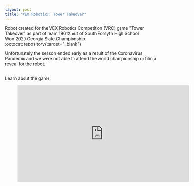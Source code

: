 ```yaml
---
layout: post
title: "VEX Robotics: Tower Takeover"
---
```

Robot created for the VEX Robotics Competition (VRC) game "Tower Takeover" as part of team 1961X out of South Forsyth High School  
Won 2020 Georgia State Championship  
:octocat: [repository](https://github.com/Sumguy31/TowerTakeover_1961X_V3){:target="_blank"}  


Unfortunately the season ended early as a result of the Coronavirus Pandemic and we were not able to attend the world championship or film a reveal for the robot.
<!--more-->


<br>
Learn about the game:
<figure class="video_container">
  <iframe width="560" height="315" src="https://www.youtube.com/embed/_JVQOiw_OUU" frameborder="0" allow="accelerometer; autoplay; clipboard-write; encrypted-media; gyroscope; picture-in-picture" allowfullscreen></iframe>
</figure>
